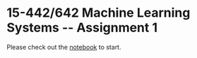 # 15-442/642 Machine Learning Systems -- Assignment 1

Please check out the [notebook](mlsys_hw1.ipynb) to start.
